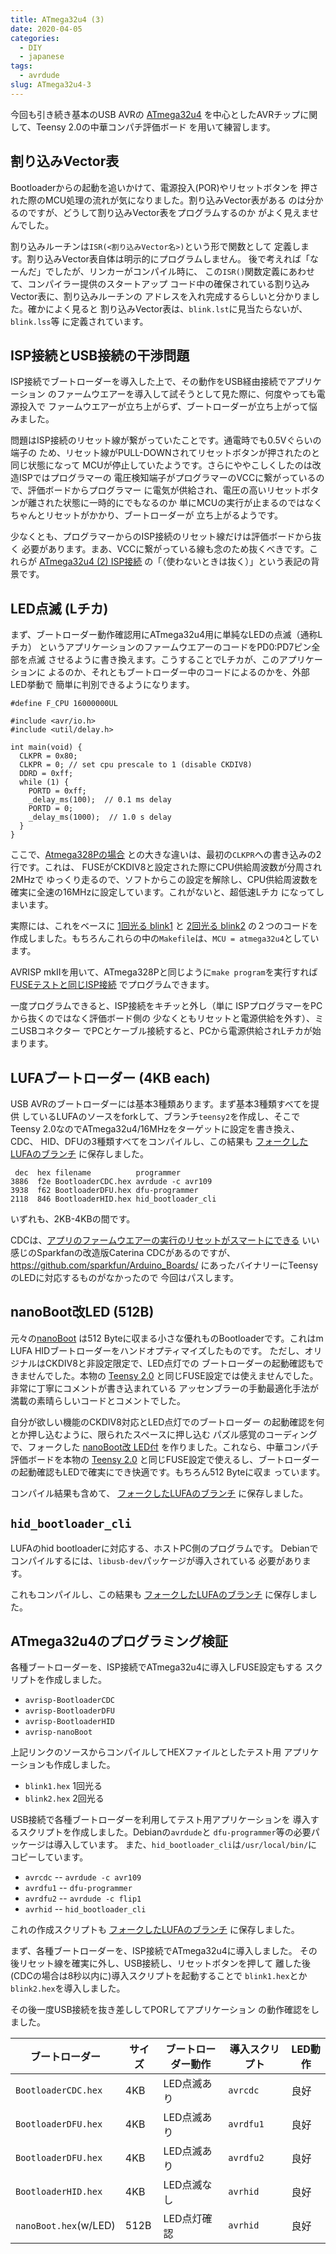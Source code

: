 ```yaml
---
title: ATmega32u4 (3)
date: 2020-04-05
categories:
  - DIY
  - japanese
tags:
  - avrdude
slug: ATmega32u4-3
---
```


今回も引き続き基本のUSB AVRの
[ATmega32u4](https://www.microchip.com/wwwproducts/en/ATmega32u4)
を中心としたAVRチップに関して、Teensy 2.0の中華コンパチ評価ボード
を用いて練習します。


## 割り込みVector表

Bootloaderからの起動を追いかけて、電源投入(POR)やリセットボタンを
押された際のMCU処理の流れが気になりました。割り込みVector表がある
のは分かるのですが、どうして割り込みVector表をプログラムするのか
がよく見えませんでした。

割り込みルーチンは`ISR(<割り込みVector名>)`という形で関数として
定義します。割り込みVector表自体は明示的にプログラムしません。
後で考えれば「なーんだ」でしたが、リンカーがコンパイル時に、
この`ISR()`関数定義にあわせて、コンパイラー提供のスタートアップ
コード中の確保されている割り込みVector表に、割り込みルーチンの
アドレスを入れ完成するらしいと分かりました。確かによく見ると
割り込みVector表は、`blink.lst`に見当たらないが、`blink.lss`等
に定義されています。

## ISP接続とUSB接続の干渉問題

ISP接続でブートローダーを導入した上で、その動作をUSB経由接続でアプリケーション
のファームウエアーを導入して試そうとして見た際に、何度やっても電源投入で
ファームウエアーが立ち上がらず、ブートローダーが立ち上がって悩みました。

問題はISP接続のリセット線が繋がっていたことです。通電時でも0.5Vぐらいの端子の
ため、リセット線がPULL-DOWNされてリセットボタンが押されたのと同じ状態になって
MCUが停止していたようです。さらにややこしくしたのは改造ISPではプログラマーの
電圧検知端子がプログラマーのVCCに繋がっているので、評価ボードからプログラマー
に電気が供給され、電圧の高いリセットボタンが離された状態に一時的にでもなるのか
単にMCUの実行が止まるのではなくちゃんとリセットがかかり、ブートローダーが
立ち上がるようです。

少なくとも、プログラマーからのISP接続のリセット線だけは評価ボードから抜く
必要があります。まあ、VCCに繋がっている線も念のため抜くべきです。これらが
[ATmega32u4 (2) ISP接続](/jp/2020/03/29/atmega32u4-2/)
の「（使わないときは抜く）」という表記の背景です。

## LED点滅 (Lチカ)

まず、ブートローダー動作確認用にATmega32u4用に単純なLEDの点滅（通称Lチカ）
というアプリケーションのファームウエアーのコードをPD0:PD7ピン全部を点滅
させるように書き換えます。こうすることでLチカが、このアプリケーションに
よるのか、それともブートローダー中のコードによるのかを、外部LED挙動で
簡単に判別できるようになります。

```
#define F_CPU 16000000UL

#include <avr/io.h>
#include <util/delay.h>

int main(void) {
  CLKPR = 0x80;
  CLKPR = 0; // set cpu prescale to 1 (disable CKDIV8)
  DDRD = 0xff;
  while (1) {
    PORTD = 0xff;
    _delay_ms(100);  // 0.1 ms delay
    PORTD = 0;
    _delay_ms(1000);  // 1.0 s delay
  }
}
```

ここで、[Atmega328Pの場合](/jp/2020/03/03/atmega328p-2/)
との大きな違いは、最初の`CLKPR`への書き込みの2行です。これは、
FUSEがCKDIV8と設定された際にCPU供給周波数が分周され2MHzで
ゆっくり走るので、ソフトからこの設定を解除し、CPU供給周波数を
確実に全速の16MHzに設定しています。これがないと、超低速Lチカ
になってしまいます。

実際には、これをベースに
[1回光る blink1](https://github.com/osamuaoki/osamuaoki-hugo-proj/tree/master/003_m32u4/blink1)
と
[2回光る blink2](https://github.com/osamuaoki/osamuaoki-hugo-proj/tree/master/003_m32u4/blink2)
の２つのコードを作成しました。もちろんこれらの中の`Makefile`は、`MCU = atmega32u4`としています。

AVRISP mkIIを用いて、ATmega328Pと同じように`make program`を実行すれば
[FUSEテストと同じISP接続](/jp/2020/03/29/atmega32u4-2/)
でプログラムできます。

一度プログラムできると、ISP接続をキチッと外し（単に
ISPプログラマーをPCから抜くのではなく評価ボード側の
少なくともリセットと電源供給を外す）、ミニUSBコネクター
でPCとケーブル接続すると、PCから電源供給されLチカが始まります。

## LUFAブートローダー (4KB each)

USB AVRのブートローダーには基本3種類あります。まず基本3種類すべてを提供
しているLUFAのソースをforkして、ブランチ`teensy2`を作成し、そこで
Teensy 2.0なのでATmega32u4/16MHzをターゲットに設定を書き換え、CDC、
HID、DFUの3種類すべてをコンパイルし、この結果も
[フォークしたLUFAのブランチ]( https://github.com/osamuaoki/lufa/tree/teensy2/Bootloaders/result)
に保存しました。


```
 dec  hex filename          programmer
3886  f2e BootloaderCDC.hex avrdude -c avr109
3938  f62 BootloaderDFU.hex dfu-programmer
2118  846 BootloaderHID.hex hid_bootloader_cli
```
いずれも、2KB-4KBの間です。

CDCは、[アプリのファームウエアーの実行のリセットがスマートにできる](https://cdn.sparkfun.com/datasheets/Dev/Arduino/Boards/32U4Note.pdf)
いい感じのSparkfanの改造版Caterina CDCがあるのですが、
https://github.com/sparkfun/Arduino_Boards/
にあったバイナリーにTeensyのLEDに対応するものがなかったので
今回はパスします。

## nanoBoot改LED (512B)

元々の[nanoBoot](https://github.com/volium/nanoBoot)
は512 Byteに収まる小さな優れものBootloaderです。これはm
LUFA HIDブートローダーをハンドオプティマイズしたものです。
ただし、オリジナルはCKDIV8と非設定限定で、LED点灯での
ブートローダーの起動確認もできませんでした。本物の
[Teensy 2.0](https://www.pjrc.com/store/teensy.html)
と同じFUSE設定では使えませんでした。非常に丁寧にコメントが書き込まれている
アッセンブラーの手動最適化手法が満載の素晴らしいコードとコメントでした。

自分が欲しい機能のCKDIV8対応とLED点灯でのブートローダー
の起動確認を何とか押し込むように、限られたスペースに押し込む
パズル感覚のコーディングで、フォークした
[nanoBoot改 LED付](https://github.com/osamuaoki/nanoBoot)
を作りました。これなら、中華コンパチ評価ボードを本物の
[Teensy 2.0](https://www.pjrc.com/store/teensy.html)
と同じFUSE設定で使えるし、ブートローダー
の起動確認もLEDで確実にでき快適です。もちろん512 Byteに収ま
っています。

コンパイル結果も含めて、
[フォークしたLUFAのブランチ]( https://github.com/osamuaoki/lufa/tree/teensy2/Bootloaders/result)
に保存しました。

## `hid_bootloader_cli`

LUFAのhid bootloaderに対応する、ホストPC側のプログラムです。
Debianでコンパイルするには、`libusb-dev`パッケージが導入されている
必要があります。

これもコンパイルし、この結果も
[フォークしたLUFAのブランチ]( https://github.com/osamuaoki/lufa/tree/teensy2/Bootloaders/result)
に保存しました。

## ATmega32u4のプログラミング検証

各種ブートローダーを、ISP接続でATmega32u4に導入しFUSE設定もする
スクリプトを作成しました。

* `avrisp-BootloaderCDC`
* `avrisp-BootloaderDFU`
* `avrisp-BootloaderHID`
* `avrisp-nanoBoot`

上記リンクのソースからコンパイルしてHEXファイルとしたテスト用
アプリケーションも作成しました。

* `blink1.hex` 1回光る
* `blink2.hex` 2回光る

USB接続で各種ブートローダーを利用してテスト用アプリケーションを
導入するスクリプトを作成しました。Debianの`avrdude`と
`dfu-programmer`等の必要パッケージは導入しています。
また、`hid_bootloader_cli`は`/usr/local/bin/`にコピーしています。

* `avrcdc` -- `avrdude -c avr109`
* `avrdfu1` -- `dfu-programmer`
* `avrdfu2` -- `avrdude -c flip1`
* `avrhid` -- `hid_bootloader_cli`

これの作成スクリプトも
[フォークしたLUFAのブランチ]( https://github.com/osamuaoki/lufa/tree/teensy2/Bootloaders/result)
に保存しました。

まず、各種ブートローダーを、ISP接続でATmega32u4に導入しました。
その後リセット線を確実に外し、USB接続し、リセットボタンを押して
離した後(CDCの場合は8秒以内に)導入スクリプトを起動することで
`blink1.hex`とか`blink2.hex`を導入しました。

その後一度USB接続を抜き差ししてPORしてアプリケーション
の動作確認をしました。

| ブートローダー       |サイズ|ブートローダー動作 | 導入スクリプト | LED動作 |
|----------------------|------|-------------------|----------------|---------|
|`BootloaderCDC.hex`   |4KB   |LED点滅あり        |`avrcdc`        |良好     |
|`BootloaderDFU.hex`   |4KB   |LED点滅あり        |`avrdfu1`       |良好     |
|`BootloaderDFU.hex`   |4KB   |LED点滅あり        |`avrdfu2`       |良好     |
|`BootloaderHID.hex`   |4KB   |LED点滅なし        |`avrhid`        |良好     |
|`nanoBoot.hex`(w/LED) | 512B |LED点灯確認        |`avrhid`        |良好     |

<!-- vim: se ai tw=79: -->

